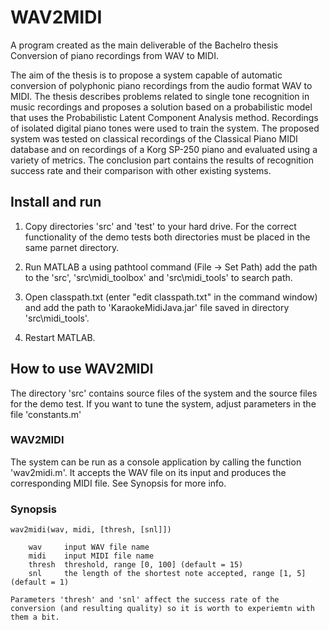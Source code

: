 WAV2MIDI
========

A program created as the main deliverable of the Bachelro thesis Conversion of piano recordings from WAV to MIDI.

The aim of the thesis is to propose a system capable of automatic conversion of polyphonic piano recordings from the audio format WAV to MIDI. The thesis describes problems related to single tone recognition in music recordings and proposes a solution based on a probabilistic model that uses the Probabilistic Latent Component Analysis method. Recordings of isolated digital piano tones were used to train the system. The proposed system was tested on classical recordings of the Classical Piano MIDI database and on recordings of a Korg SP-250 piano and evaluated using a variety of metrics. The conclusion part contains the results of recognition success rate and their comparison with other existing systems.

## Install and run

1. Copy directories 'src' and 'test' to your hard drive. For the correct functionality of the demo tests both directories must be placed in the same parnet directory.

2. Run MATLAB a using pathtool command (File -> Set Path) add the path to the 'src', 'src\midi_toolbox' and 'src\midi_tools' to search path.

3. Open classpath.txt (enter "edit classpath.txt" in the command window) and add the path to 'KaraokeMidiJava.jar' file saved in directory  'src\midi_tools'.

4. Restart MATLAB.

## How to use WAV2MIDI

The directory 'src' contains source files of the system and the source files for the demo test. If you want to tune the system, adjust parameters in the file 'constants.m'


### WAV2MIDI

The system can be run as a console application by calling the function 'wav2midi.m'. It accepts the WAV file on its input and produces the corresponding MIDI file. See Synopsis for more info.

### Synopsis

	wav2midi(wav, midi, [thresh, [snl]])
		
		wav 	input WAV file name
		midi	input MIDI file name
		thresh	threshold, range [0, 100] (default = 15)
		snl		the length of the shortest note accepted, range [1, 5] (default = 1)
	
	Parameters 'thresh' and 'snl' affect the success rate of the conversion (and resulting quality) so it is worth to experiemtn with them a bit.

	